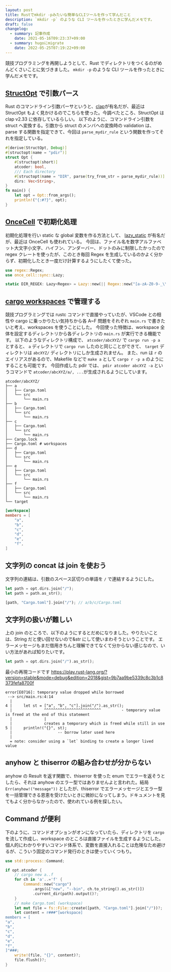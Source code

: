 ```yaml
---
layout: post
title: Rustでmkdir -pみたいな簡単なCLIツールを作って学んだこと
description: `mkdir -p` のような CLI ツールを作ったときに学んだメモです。
draft: false
changelog:
  - summary: 記事作成
    date: 2021-05-16T09:23:37+09:00
  - summary: hugoにmigrate
    date: 2022-05-25T07:19:22+09:00
---
```


競技プログラミングを再開しようとして、Rust でディレクトリをつくるのがめんどくさいことに気づきました。 `mkdir -p` のような CLI ツールを作ったときに学んだメモです。

## [StructOpt](https://github.com/TeXitoi/structopt) で引数パース

Rust のコマンドライン引数パーサというと、[clap](https://github.com/clap-rs/clap)が有名だが、最近は StructOpt もよく見かけるのでこちらを使った。今調べたところ、StructOpt は clap v2.33 に依存しているらしい。
以下のように、コマンドライン引数を struct へ変換する。引数から struct のメンバへの変換時の validation は、parse する関数を指定できて、今回は `parse_mydir_rule` という関数を作ってそれを指定している。

```rust:main.rs
#[derive(StructOpt, Debug)]
#[structopt(name = "pdir")]
struct Opt {
    #[structopt(short)]
    atcoder: bool,
    /// Each directory
    #[structopt(name = "DIR", parse(try_from_str = parse_mydir_rule))]
    dirs: Vec<String>,
}
fn main() {
    let opt = Opt::from_args();
    println!("{:#?}", opt);
}
```

## [OnceCell](https://github.com/matklad/once_cell) で初期化処理

初期化処理を行い static な global 変数を作る方法として、 [lazy_static](https://github.com/rust-lang-nursery/lazy-static.rs) が有名だが、最近は OnceCell も使われている。
今回は、ファイル名を数字アルファベット大文字小文字、ハイフン、アンダーバー、ドットのみに制限したかったので regex クレートを使ったが、このとき毎回 Regex を生成しているのかよく分からず、初期化したとき一度だけ計算するようにしたくて使った。

```rust:main.rs
use regex::Regex;
use once_cell::sync::Lazy;

static DIR_REGEX: Lazy<Regex> = Lazy::new(|| Regex::new("[a-zA-Z0-9-_\\.]+").unwrap());
```

## [cargo workspaces](https://doc.rust-jp.rs/book-ja/ch14-03-cargo-workspaces.html) で管理する

競技プログラミングでは rustc コマンドで直接やっていたが、VSCode との相性や cargo に乗っかりたい気持ちから各 A~F 問題をそれぞれ `main.rs` で書きたいと考え、workspaces を使うことにした。
今回使った特徴は、workspace 全体を設定するディレクトリから各ディレクトリの `main.rs` が実行できる機能です。
以下のようなディレクトリ構成で、 `atcoder/abcXYZ/` で `cargo run -p a` とすると、 `a` ディレクトリで `cargo run` したのと同じことができて、 `target` ディレクトリは `abcXYZ/` ディレクトリにしか生成されません。
また、run は `r` のエイリアスがあるので、Makefile などで `make a` として `cargo r -p a` のようにすることも可能です。
今回作成した pdir では、 `pdir atcoder abcXYZ -a` というコマンドで `atcoder/abcXYZ/a/, ...`が生成されるようにしています。

```shell
atcoder/abcXYZ/
├── a
│   ├── Cargo.toml
│   └── src
│       └── main.rs
├── b
│   ├── Cargo.toml
│   └── src
│       └── main.rs
├── c
│   ├── Cargo.toml
│   └── src
│       └── main.rs
├── Cargo.lock
├── Cargo.toml # workspaces
├── d
│   ├── Cargo.toml
│   └── src
│       └── main.rs
├── e
│   ├── Cargo.toml
│   └── src
│       └── main.rs
├── f
│   ├── Cargo.toml
│   └── src
│       └── main.rs
└── target
```

```toml:Cargo.toml
[workspace]
members = [
    "a",
    "b",
    "c",
    "d",
    "e",
    "f",
]
```

## 文字列の concat は join を使おう

文字列の連結は、引数のスペース区切りの単語を `/` で連結するようにした。

```rust
let path = opt.dirs.join("/");
let path = path.as_str();

[path, "Cargo.toml"].join("/"); // a/b/c/Cargo.toml
```

## 文字列の扱いが難しい

上の join のところで、以下のようにするとだめになりました。やりたいことは、String だと使い回せないので&str にして使いまわそうということです。
エラーメッセージもまだ借用きちんと理解できてなくて分からない感じなので、いい方法があれば知りたいです。

```rust
let path = opt.dirs.join("/").as_str();
```

最小の再現コードです
https://play.rust-lang.org/?version=stable&mode=debug&edition=2018&gist=9b7aa9be5339c8c3b1c8373fefa8700f

```text
error[E0716]: temporary value dropped while borrowed
 --> src/main.rs:4:14
  |
4 |     let st = ["a", "b", "c"].join("/").as_str();
  |              ^^^^^^^^^^^^^^^^^^^^^^^^^         - temporary value is freed at the end of this statement
  |              |
  |              creates a temporary which is freed while still in use
5 |     println!("{}", st);
  |                    -- borrow later used here
  |
  = note: consider using a `let` binding to create a longer lived value
```

## anyhow と thiserror の組み合わせが分からない

anyhow の Result を返す関数で、thiserror を使った enum でエラーを返そうとしたら、それは anyhow のエラー型ではありませんよと言われた。結局 `Err(anyhow!("message"))` としたが、thiserror でエラーメッセージとエラー型を一括管理できる恩恵を受けたいときに微妙になってしまう。ドキュメントを見てもよく分からなかったので、使われている例を探したい。

## Command が便利

下のように、コマンドオプションがオンになっていたら、ディレクトリを `cargo` を流して作成し、workspace のところは直接ファイルを生成するようにした。個人的にわかりやすいコマンド体系で、変数を直接入れることは危険なため避けるが、こういう固定のコマンド発行のときは使っていくつもり。

```rust:main.rs
use std::process::Command;

if opt.atcoder {
    // cargo new a..f
    for ch in 'a'..='f' {
        Command::new("cargo")
            .args(&["new", "--bin", ch.to_string().as_str()])
            .current_dir(path).output()?;
    }
    // make Cargo.toml (workspace)
    let mut file = fs::File::create([path, "Cargo.toml"].join("/"))?;
    let content = r###"[workspace]
members = [
"a",
"b",
"c",
"d",
"e",
"f",
]"###;
    write!(file, "{}", content)?;
    file.flush()?;
}
```
